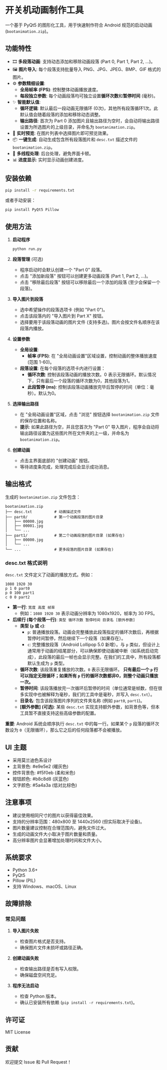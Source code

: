 # 开关机动画制作工具

一个基于 PyQt5 的图形化工具，用于快速制作符合 Android 规范的启动动画 (`bootanimation.zip`)。

## 功能特性

- 🎞️ **多段落动画**: 支持动态添加和移除动画段落 (Part 0, Part 1, Part 2, ...)。
- 🖼️ **图片导入**: 每个段落支持批量导入 PNG、JPG、JPEG、BMP、GIF 格式的图片。
- ⚙️ **参数精细设置**:
    - **全局帧率 (FPS)**: 控制整体动画播放速度。
    - **每段独立参数**: 每个动画段落均可独立设置**循环次数**和**暂停时间** (毫秒)。
- ✨ **智能默认值**:
    - **循环逻辑**: 默认最后一段动画无限循环 (0次)，其他所有段落循环1次。此默认值会随着段落的添加和移除动态调整。
    - **输出路径**: 首次为 Part 0 添加图片且输出路径为空时，会自动将输出路径设置为所选图片的上级目录，并命名为 `bootanimation.zip`。
- 👀 **实时预览**: 在图片列表中选择图片即可预览效果。
- 📦 **一键生成**: 自动生成包含所有段落图片和 `desc.txt` 描述文件的 `bootanimation.zip`。
- 🔄 **多线程处理**: 后台处理，避免界面卡顿。
- 📊 **进度显示**: 实时显示动画创建进度。

## 安装依赖

```bash
pip install -r requirements.txt
```

或者手动安装：

```bash
pip install PyQt5 Pillow
```

## 使用方法

1.  **启动程序**
    ```bash
    python run.py
    ```

2.  **段落管理** (可选)
    - 程序启动时会默认创建一个 "Part 0" 段落。
    - 点击 "添加新段落" 按钮可以创建更多动画段落 (Part 1, Part 2, ...)。
    - 点击 "移除最后段落" 按钮可以移除最后一个添加的段落 (至少会保留一个段落)。

3.  **导入图片到段落**
    - 选中希望操作的段落选项卡 (例如 "Part 0")。
    - 点击该段落内的 "导入图片到 Part X" 按钮。
    - 选择要用于该段落动画的图片文件 (支持多选)。图片会按文件名顺序在该段落内播放。

4.  **设置参数**
    - **全局设置**: 
        - **帧率 (FPS)**: 在 "全局动画设置"区域设置，控制动画的整体播放速度 (范围 1-60)。
    - **段落设置**: 在每个段落的选项卡内进行设置：
        - **循环次数**: 控制该段落动画的播放次数。0 表示无限循环。默认情况下，只有最后一个段落的循环次数为0，其他段落为1。
        - **此段暂停 (ms)**: 控制该段落动画播放完毕后暂停的时间（单位：毫秒）。默认为0。

5.  **选择输出路径**
    - 在 "全局动画设置"区域，点击 "浏览" 按钮选择 `bootanimation.zip` 文件的保存位置和名称。
    - **提示**: 如果此路径为空，并且您首次为 "Part 0" 导入图片，程序会自动将输出路径设置为这些图片所在文件夹的上一级，并命名为 `bootanimation.zip`。

6.  **创建动画**
    - 点击主界面底部的 "创建动画" 按钮。
    - 等待进度条完成，处理完成后会显示成功消息。

## 输出格式

生成的 `bootanimation.zip` 文件包含：

```
bootanimation.zip
├── desc.txt          # 动画描述文件
├── part0/            # 第一个动画段落的图片目录
│   ├── 00000.jpg
│   ├── 00001.jpg
│   └── ...
├── part1/            # 第二个动画段落的图片目录 (如果存在)
│   ├── 00000.jpg
│   └── ...
└── ...               # 更多段落的图片目录 (如果存在)
```

### desc.txt 格式说明

`desc.txt` 文件定义了动画的播放方式。例如：

```
1080 1920 30
p 1 0 part0
p 0 100 part1
c 0 0 part2
```

-   **第一行**: `宽度 高度 帧率`
    -   例如：`1080 1920 30` 表示动画分辨率为 1080x1920，帧率为 30 FPS。
-   **后续行 (每个段落一行)**: `类型 循环次数 暂停时间 目录名 [额外参数]`
    -   **类型 (`p` 或 `c`)**: 
        -   `p`: 普通播放段落。动画会完整播放此段落指定的循环次数后，再根据暂停时间暂停，然后继续下一个段落（如果存在）。
        -   `c`: 完整播放段落（Android Lollipop 5.0 新增）。与 `p` 类似，但设计上通常用于动画的结尾部分，可以确保即使动画被中断（如系统启动完成），此段落的最后一帧也会显示完整。在我们的工具中，所有段落都默认生成为 `p` 类型。
    -   **循环次数**: 该段落重复播放的次数。`0` 表示无限循环。 **只有最后一个 `p` 行可以指定无限循环；如果所有 `p` 行的循环次数都非0，则整个动画只播放一次。**
    -   **暂停时间**: 该段落播放完一次循环后暂停的时间（单位通常是帧数，但在很多实现中也被解释为毫秒，我们的工具中是毫秒，并写入 `desc.txt`）。
    -   **目录名**: 包含该段落图片序列的文件夹名称 (例如 `part0`, `part1`)。
    -   **[额外参数] (可选)**: 某些 `desc.txt` 实现支持额外参数，如背景色等，但本工具暂不直接支持这些高级参数的配置。

**重要**: Android 系统会顺序执行 `desc.txt` 中的每一行。如果某个 `p` 段落的循环次数设为 `0`（无限循环），那么它之后的任何段落都不会被播放。

## UI 主题

- 采用莫兰迪色系设计
- 主背景色: #e9e5e2 (暖灰色)
- 控件背景色: #f5f0eb (柔和米色)
- 按钮颜色: #b8c8d8 (灰蓝色)
- 文字颜色: #5a4a3a (低对比棕色)

## 注意事项

- 建议使用相同尺寸的图片以获得最佳效果。
- 支持的分辨率范围：480x800 至 1440x2560 (但实际取决于设备)。
- 图片数量建议控制在合理范围内，避免文件过大。
- 生成的动画文件大小取决于图片数量和质量。
- 高分辨率图片会显著增加处理时间和文件大小。

## 系统要求

- Python 3.6+
- PyQt5
- Pillow (PIL)
- 支持 Windows、macOS、Linux

## 故障排除

### 常见问题

1.  **导入图片失败**
    -   检查图片格式是否支持。
    -   确保图片文件未损坏或路径正确。

2.  **创建动画失败**
    -   检查输出路径是否有写入权限。
    -   确保磁盘空间充足。

3.  **程序无法启动**
    -   检查 Python 版本。
    -   确认已安装所有依赖 (`pip install -r requirements.txt`)。

## 许可证

MIT License

## 贡献

欢迎提交 Issue 和 Pull Request！
